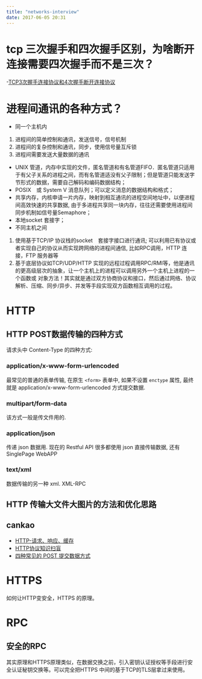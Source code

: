 ```yaml
---
title: "networks-interview"
date: 2017-06-05 20:31
---
```


# tcp 三次握手和四次握手区别，为啥断开连接需要四次握手而不是三次？

 -[TCP3次握手连接协议和4次握手断开连接协议](http://blog.csdn.net/lostyears/article/details/7104349)

# 进程间通讯的各种方式？
 - 同一个主机内
  1. 进程间的简单控制和通讯，发送信号，信号机制
  2. 进程间的复杂控制和通讯，同步，使用信号量互斥锁
  3. 进程间需要发送大量数据的通讯
   - UNIX 管道，内存中实现的文件，匿名管道和有名管道FIFO．匿名管道只适用于有父子关系的进程之间，而有名管道适没有父子限制；但是管道只能发送字节形式的数据，需要自己解码和编码数据结构；
   - POSIX　或 System V 消息队列；可以定义消息的数据结构和格式；
   - 共享内存，内核申请一片内存，映射到相互通讯的进程空间地址中，以便进程间高效快速的共享数据, 由于多进程共享同一块内存，往往还需要使用进程间同步机制如信号量Semaphore；
   - 本地socket 套接字；
 - 不同主机之间
  1. 使用基于TCP/IP 协议栈的socket　套接字接口进行通讯; 可以利用已有协议或者实现自己的协议从而实现跨网络的进程间通信, 比如RPC调用，HTTP 连接，FTP 服务器等
  2. 基于底层协议如TCP/UDP/HTTP 实现的远程过程调用RPC/RMI等，他是通讯的更高级层次的抽象，让一个主机上的进程可以调用另外一个主机上进程的一个函数或 对象方法！其实就是通过双方协商协议和接口，然后通过网络、协议解析、压缩、同步/异步、并发等手段实现双方函数相互调用的过程。

# HTTP
## HTTP POST数据传输的四种方式
请求头中 Content-Type 的四种方式:
### application/x-www-form-urlencoded
最常见的普通的表单传输, 在原生 `<form>` 表单中, 如果不设置 `enctype` 属性, 最终就是  application/x-www-form-urlencoded 方式提交数据.

### multipart/form-data
该方式一般是传文件用的.

### application/json
传递 json 数据用. 现在的 Restful API 很多都使用 json 直接传输数据, 还有 SinglePage WebAPP

### text/xml
数据传输的另一种 xml. XML-RPC

## HTTP 传输大文件大图片的方法和优化思路

## cankao
- [HTTP-请求、响应、缓存](https://cnbin.github.io/blog/2016/02/20/http-qing-qiu-,-xiang-ying-,-huan-cun/)
- [HTTP协议知识扫盲](http://movesan.me/2017/03/06/http/)
- [四种常见的 POST 提交数据方式](https://imququ.com/post/four-ways-to-post-data-in-http.html)


# HTTPS
如何让HTTP变安全，HTTPS 的原理。

# RPC

## 安全的RPC
其实原理和HTTPS原理类似，在数据交换之前，引入密钥认证授权等手段进行安全认证秘钥交换等。可以完全把HTTPS 中间的基于TCP的TLS层拿过来使用。
